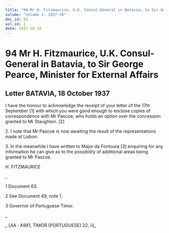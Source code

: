 ```yaml
---
title: "94 Mr H. Fitzmaurice, U.K. Consul-General in Batavia, to Sir George Pearce, Minister for External Affairs"
volume: "Volume 1: 1937-38"
doc_id: 93
vol_id: 1
date: 1937-10-18
---
```


# 94 Mr H. Fitzmaurice, U.K. Consul-General in Batavia, to Sir George Pearce, Minister for External Affairs

## Letter BATAVIA, 18 October 1937

I have the honour to acknowledge the receipt of your letter of the 17th September [1] with which you were good enough to enclose copies of correspondence with Mr Pascoe, who holds an option over the concession granted to Mr Staughton. [2]

2\. I note that Mr Pascoe is now awaiting the result of the representations made at Lisbon.

3\. In the meanwhile I have written to Major da Fontoura [3] enquiring for any information he can give as to the possibility of additional areas being granted to Mr Pascoe.

H. FITZMAURICE

_

1 Document 63.

2 See Document 49, note 1.

3 Governor of Portuguese Timor.

_

_ [AA : A981, TIMOR (PORTUGUESE) 22, ii]_
